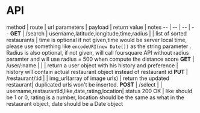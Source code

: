 # API

method | route | url parameters | payload | return value | notes
-- | -- | -- | --
__GET__ | /search | username,latitude,longitude,time,radius | | list of sorted restaurants | time is optional if not given,time would be server local time, please use something like `encodeURI(new Date())` as the string parameter . Radius is also optional, if not given, will call foursquare API without radius paramter and will use radius = 500 when compute the distance score
__GET__ | /user/:name | | | return a user object with his history and preference | history will contain actual restaurant object instead of restaurant id
__PUT__ | /restaurant/:id | | img_url(array of image urls) | return the updated restaurant| duplicated urls won't be inserted. 
__POST__ | /select | | username,restaurantId,like,date,rating,location| status 200 OK |  like should be 1 or 0, rating is a number, location should be the same as what in the restaurant object, date should be a Date object




